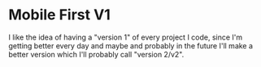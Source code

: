 # Mobile First V1

I like the idea of having a "version 1" of every project I code, since I'm getting better every day and maybe and probably in the future I'll make a better version which I'll probably call "version 2/v2".
